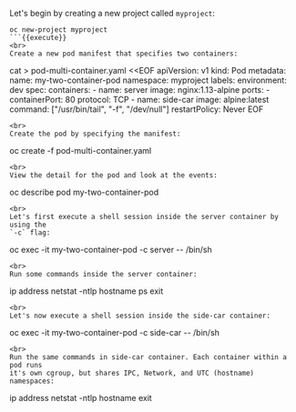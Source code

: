 Let's begin by creating a new project called `myproject`:

```
oc new-project myproject
```{{execute}}
<br>
Create a new pod manifest that specifies two containers:

```
cat > pod-multi-container.yaml <<EOF
apiVersion: v1
kind: Pod
metadata:
  name: my-two-container-pod
  namespace: myproject
  labels:
    environment: dev
spec:
  containers:
    - name: server
      image: nginx:1.13-alpine
      ports:
        - containerPort: 80
          protocol: TCP
    - name: side-car
      image: alpine:latest
      command: ["/usr/bin/tail", "-f", "/dev/null"]
  restartPolicy: Never
EOF
```{{execute}}
<br>
Create the pod by specifying the manifest:

```
oc create -f pod-multi-container.yaml
```{{execute}}
<br>
View the detail for the pod and look at the events:

```
oc describe pod my-two-container-pod
```{{execute}}
<br>
Let's first execute a shell session inside the server container by using the
`-c` flag:

```
oc exec -it my-two-container-pod -c server -- /bin/sh
```{{execute}}
<br>
Run some commands inside the server container:

```
ip address
netstat -ntlp
hostname
ps
exit
```{{execute}}
<br>
Let's now execute a shell session inside the side-car container:

```
oc exec -it my-two-container-pod -c side-car -- /bin/sh
```{{execute}}
<br>
Run the same commands in side-car container. Each container within a pod runs
it's own cgroup, but shares IPC, Network, and UTC (hostname) namespaces:

```
ip address
netstat -ntlp
hostname
exit
```{{execute}}